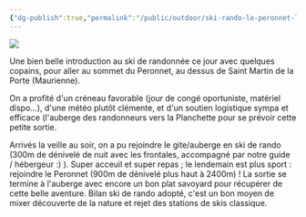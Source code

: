 ```yaml
---
{"dg-publish":true,"permalink":"/public/outdoor/ski-rando-le-peronnet-le-21-janvier-2015/"}
---
```



![](./IMG_7934.JPG)

Une bien belle introduction au ski de randonnée ce jour avec quelques copains,
pour aller au sommet du Peronnet, au dessus de Saint Martin de la Porte
(Maurienne).

On a profité d'un créneau favorable (jour de congé oportuniste, matériel
dispo...), d'une météo plutôt clémente, et d'un soutien logistique sympa et
efficace (l'auberge des randonneurs vers la Planchette pour se prévoir cette
petite sortie.

Arrivés la veille au soir, on a pu rejoindre le gite/auberge en ski de rando
(300m de dénivelé de nuit avec les frontales, accompagné par notre guide  /
hébergeur :) ). Super acceuil et super repas ; le lendemain est plus sport :
rejoindre le Peronnet (900m de dénivelé plus haut à 2400m) ! La sortie se
termine à l'auberge avec encore un bon plat savoyard pour récupérer de cette
belle aventure. Bilan ski de rando adopté, c'est un bon moyen de mixer
découverte de la nature et rejet des stations de skis classique.
